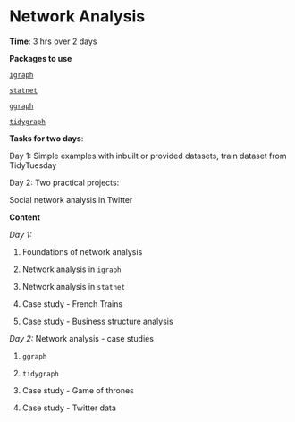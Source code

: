# Network Analysis

**Time**: 3 hrs over 2 days

**Packages to use**

[`igraph`](https://igraph.org/r/)

[`statnet`](https://cran.r-project.org/web/packages/statnet/)

[`ggraph`](https://cran.r-project.org/web/packages/ggraph/)

[`tidygraph`](https://cran.r-project.org/web/packages/tidygraph/) 

**Tasks for two days**:

Day 1: Simple examples with inbuilt or provided datasets, train dataset from TidyTuesday

Day 2: Two practical projects:

Social network analysis in Twitter

**Content**

*Day 1:*
1. Foundations of network analysis

2. Network analysis in `igraph`

3. Network analysis in `statnet`

4. Case study - French Trains

5. Case study - Business structure analysis

*Day 2:*
Network analysis - case studies

1. `ggraph`

2. `tidygraph`

3. Case study - Game of thrones

4. Case study - Twitter data




